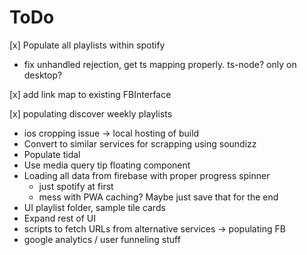 # ToDo

[x] Populate all playlists within spotify

-   fix unhandled rejection, get ts mapping properly. ts-node? only on desktop?

[x] add link map to existing FBInterface

[x] populating discover weekly playlists

-   ios cropping issue -> local hosting of build
-   Convert to similar services for scrapping using soundizz
-   Populate tidal
-   Use media query tip floating component
-   Loading all data from firebase with proper progress spinner
    -   just spotify at first
    -   mess with PWA caching? Maybe just save that for the end
-   UI playlist folder, sample tile cards
-   Expand rest of UI
-   scripts to fetch URLs from alternative services -> populating FB
-   google analytics / user funneling stuff

